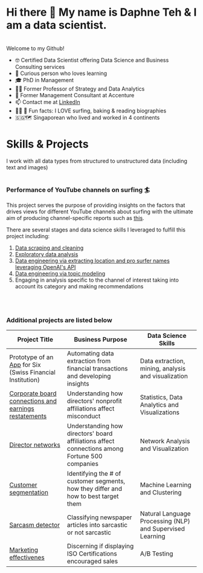 # Hi there 👋 My name is Daphne Teh & I am a data scientist.
<br>
Welcome to my Github! 

- :nerd_face: Certified Data Scientist offering Data Science and Business Consulting services
- :monocle_face: Curious person who loves learning
- :mortar_board: PhD in Management
- :woman_teacher: Former Professor of Strategy and Data Analytics
- :briefcase: Former Management Consultant at Accenture
- :mailbox: Contact me at [LinkedIn](https://www.linkedin.com/in/daphne-teh-31274310/)
- :surfing_woman: :book: Fun facts: I LOVE surfing, baking & reading biographies
- 🇸🇬🗺️ Singaporean who lived and worked in 4 continents 


# Skills & Projects
I work with all data types from structured to unstructured data (including text and images)
<br>
<br>
### Performance of YouTube channels on surfing :surfer:
This project serves the purpose of providing insights on the factors that drives views for different YouTube channels about surfing with the ultimate aim of producing channel-specific reports such as [this](https://github.com/daphteh/Scraping_Cleaning_EDA_Surfing_Videos/blob/a621dd743177ec2882fe509c1c138b4a9298a6c6/Report_Images/KB_final.pdf). 

There are several stages and data science skills I leveraged to fulfill this project including:
1. [Data scraping and cleaning](https://github.com/daphteh/Scraping_Cleaning_EDA_Surfing_Videos/tree/main)
2. [Exploratory data analysis](https://github.com/daphteh/Scraping_Cleaning_EDA_Surfing_Videos/tree/main)
3. [Data engineering via extracting location and pro surfer names leveraging OpenAI's API](https://github.com/daphteh/Extracting-locations-and-surfer-names-from-YouTube-Titles-with-OpenAI)
4. [Data engineering via topic modeling](https://github.com/daphteh/Topic-Modeling-Surfing-Videos-on-YouTube)
5. Engaging in analysis specific to the channel of interest taking into account its category and making recommendations
<br>
<br>

### Additional projects are listed below
| Project Title  | Business Purpose | Data Science Skills | 
| ------------- | ------------- | ------------- | 
| Prototype of an [App](https://www.six-group.com/en/products-services/banking-services/data-ai/payment-enrichment.html) for Six (Swiss Financial Institution) | Automating data extraction from financial transactions and developing insights  | Data extraction, mining, analysis and visualization  |
| [Corporate board connections and earnings restatements](https://github.com/daphteh/Effect-of-board-connections-on-corporate-governance)  | Understanding how directors' nonprofit affiliations affect misconduct  | Statistics, Data Analytics and Visualizations  |
| [Director networks](https://github.com/daphteh/Fortune_500_Director_Board_Network)  | Understanding how directors' board affiliations affect connections among Fortune 500 companies  | Network Analysis and Visualization  |
| [Customer segmentation](https://github.com/daphteh/Customer_Segmentation_CreditCard_Company)  | Identifying the # of customer segments, how they differ and how to best target them  | Machine Learning and Clustering | 
| [Sarcasm detector](https://github.com/daphteh/Sarcasm_Detector)  | Classifying newspaper articles into sarcastic or not sarcastic  | Natural Language Processing (NLP) and Supervised Learning | 
| [Marketing effectivenes](https://github.com/daphteh/AB_Testing_Effectiveness_of_Marketing)  | Discerning if displaying ISO Certifications encouraged sales | A/B Testing | 
